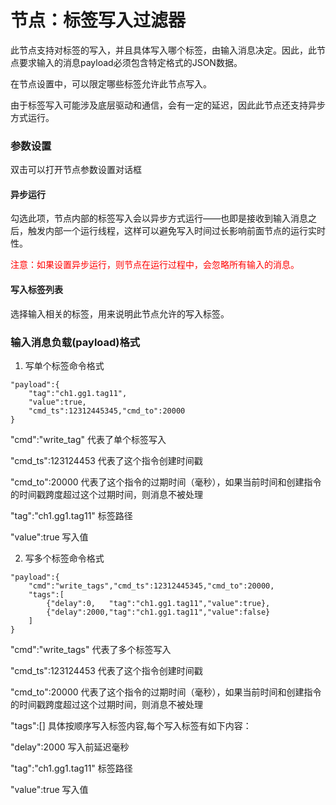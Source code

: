 节点：标签写入过滤器
==


<cn></cn><en></en>

此节点支持对标签的写入，并且具体写入哪个标签，由输入消息决定。因此，此节点要求输入的消息payload必须包含特定格式的JSON数据。

在节点设置中，可以限定哪些标签允许此节点写入。

由于标签写入可能涉及底层驱动和通信，会有一定的延迟，因此此节点还支持异步方式运行。

### 参数设置

双击可以打开节点参数设置对话框

#### 异步运行

勾选此项，节点内部的标签写入会以异步方式运行——也即是接收到输入消息之后，触发内部一个运行线程，这样可以避免写入时间过长影响前面节点的运行实时性。

<font color="red">注意：如果设置异步运行，则节点在运行过程中，会忽略所有输入的消息。</font>

#### 写入标签列表

选择输入相关的标签，用来说明此节点允许的写入标签。

### 输入消息负载(payload)格式

1. 写单个标签命令格式

```
"payload":{
    "tag":"ch1.gg1.tag11",
    "value":true,
    "cmd_ts":12312445345,"cmd_to":20000
}
```

"cmd":"write_tag" 代表了单个标签写入

"cmd_ts":123124453 代表了这个指令创建时间戳

"cmd_to":20000 代表了这个指令的过期时间（毫秒），如果当前时间和创建指令的时间戳跨度超过这个过期时间，则消息不被处理

"tag":"ch1.gg1.tag11" 标签路径

"value":true 写入值

2. 写多个标签命令格式

```
"payload":{
    "cmd":"write_tags","cmd_ts":12312445345,"cmd_to":20000,
    "tags":[
        {"delay":0,   "tag":"ch1.gg1.tag11","value":true},
        {"delay":2000,"tag":"ch1.gg1.tag11","value":false}
    ]
}
```

"cmd":"write_tags" 代表了多个标签写入

"cmd_ts":123124453 代表了这个指令创建时间戳

"cmd_to":20000 代表了这个指令的过期时间（毫秒），如果当前时间和创建指令的时间戳跨度超过这个过期时间，则消息不被处理

"tags":[] 具体按顺序写入标签内容,每个写入标签有如下内容：

"delay":2000 写入前延迟毫秒

"tag":"ch1.gg1.tag11" 标签路径

"value":true 写入值
